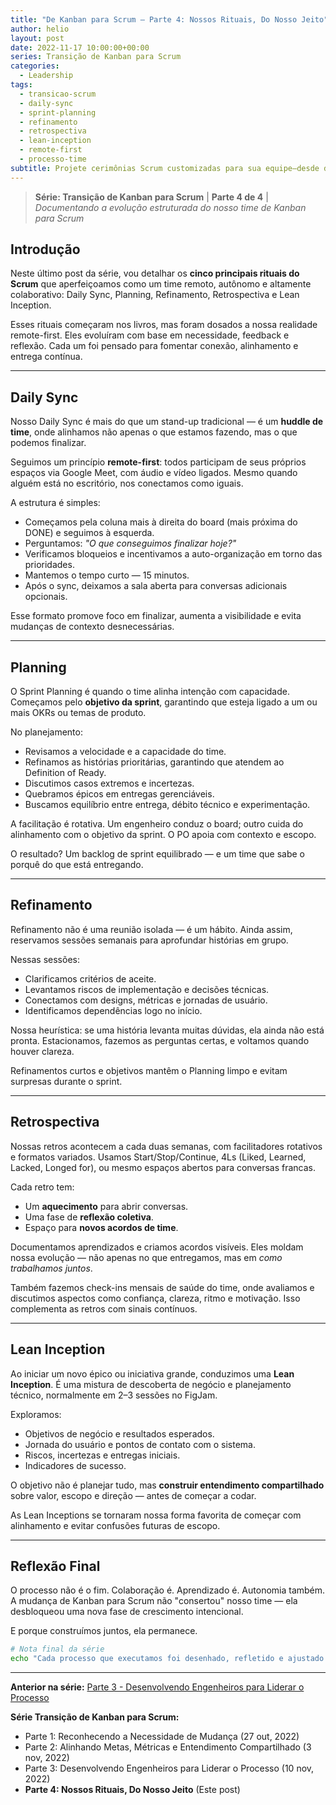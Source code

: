 ```yaml
---
title: "De Kanban para Scrum – Parte 4: Nossos Rituais, Do Nosso Jeito"
author: helio
layout: post
date: 2022-11-17 10:00:00+00:00
series: Transição de Kanban para Scrum
categories:
  - Leadership
tags:
  - transicao-scrum
  - daily-sync
  - sprint-planning
  - refinamento
  - retrospectiva
  - lean-inception
  - remote-first
  - processo-time
subtitle: Projete cerimônias Scrum customizadas para sua equipe—desde daily syncs remote-first até planejamento colaborativo, refinamento e práticas de Lean Inception
---
```


> **Série: Transição de Kanban para Scrum** | **Parte 4 de 4** | _Documentando a evolução estruturada do nosso time de Kanban para Scrum_

## Introdução

Neste último post da série, vou detalhar os **cinco principais rituais do Scrum** que aperfeiçoamos como um time remoto, autônomo e altamente colaborativo: Daily Sync, Planning, Refinamento, Retrospectiva e Lean Inception.

Esses rituais começaram nos livros, mas foram dosados a nossa realidade remote-first. Eles evoluíram com base em necessidade, feedback e reflexão. Cada um foi pensado para fomentar conexão, alinhamento e entrega contínua.

---

## Daily Sync

Nosso Daily Sync é mais do que um stand-up tradicional — é um **huddle de time**, onde alinhamos não apenas o que estamos fazendo, mas o que podemos finalizar.

Seguimos um princípio **remote-first**: todos participam de seus próprios espaços via Google Meet, com áudio e vídeo ligados. Mesmo quando alguém está no escritório, nos conectamos como iguais.

A estrutura é simples:

- Começamos pela coluna mais à direita do board (mais próxima do DONE) e seguimos à esquerda.
- Perguntamos: _"O que conseguimos finalizar hoje?"_
- Verificamos bloqueios e incentivamos a auto-organização em torno das prioridades.
- Mantemos o tempo curto — 15 minutos.
- Após o sync, deixamos a sala aberta para conversas adicionais opcionais.

Esse formato promove foco em finalizar, aumenta a visibilidade e evita mudanças de contexto desnecessárias.

---

## Planning

O Sprint Planning é quando o time alinha intenção com capacidade. Começamos pelo **objetivo da sprint**, garantindo que esteja ligado a um ou mais OKRs ou temas de produto.

No planejamento:

- Revisamos a velocidade e a capacidade do time.
- Refinamos as histórias prioritárias, garantindo que atendem ao Definition of Ready.
- Discutimos casos extremos e incertezas.
- Quebramos épicos em entregas gerenciáveis.
- Buscamos equilíbrio entre entrega, débito técnico e experimentação.

A facilitação é rotativa. Um engenheiro conduz o board; outro cuida do alinhamento com o objetivo da sprint. O PO apoia com contexto e escopo.

O resultado? Um backlog de sprint equilibrado — e um time que sabe o porquê do que está entregando.

---

## Refinamento

Refinamento não é uma reunião isolada — é um hábito. Ainda assim, reservamos sessões semanais para aprofundar histórias em grupo.

Nessas sessões:

- Clarificamos critérios de aceite.
- Levantamos riscos de implementação e decisões técnicas.
- Conectamos com designs, métricas e jornadas de usuário.
- Identificamos dependências logo no início.

Nossa heurística: se uma história levanta muitas dúvidas, ela ainda não está pronta. Estacionamos, fazemos as perguntas certas, e voltamos quando houver clareza.

Refinamentos curtos e objetivos mantêm o Planning limpo e evitam surpresas durante o sprint.

---

## Retrospectiva

Nossas retros acontecem a cada duas semanas, com facilitadores rotativos e formatos variados. Usamos Start/Stop/Continue, 4Ls (Liked, Learned, Lacked, Longed for), ou mesmo espaços abertos para conversas francas.

Cada retro tem:

- Um **aquecimento** para abrir conversas.
- Uma fase de **reflexão coletiva**.
- Espaço para **novos acordos de time**.

Documentamos aprendizados e criamos acordos visíveis. Eles moldam nossa evolução — não apenas no que entregamos, mas em _como trabalhamos juntos_.

Também fazemos check-ins mensais de saúde do time, onde avaliamos e discutimos aspectos como confiança, clareza, ritmo e motivação. Isso complementa as retros com sinais contínuos.

---

## Lean Inception

Ao iniciar um novo épico ou iniciativa grande, conduzimos uma **Lean Inception**. É uma mistura de descoberta de negócio e planejamento técnico, normalmente em 2–3 sessões no FigJam.

Exploramos:

- Objetivos de negócio e resultados esperados.
- Jornada do usuário e pontos de contato com o sistema.
- Riscos, incertezas e entregas iniciais.
- Indicadores de sucesso.

O objetivo não é planejar tudo, mas **construir entendimento compartilhado** sobre valor, escopo e direção — antes de começar a codar.

As Lean Inceptions se tornaram nossa forma favorita de começar com alinhamento e evitar confusões futuras de escopo.

---

## Reflexão Final

O processo não é o fim. Colaboração é. Aprendizado é. Autonomia também. A mudança de Kanban para Scrum não "consertou" nosso time — ela desbloqueou uma nova fase de crescimento intencional.

E porque construímos juntos, ela permanece.

```bash
# Nota final da série
echo "Cada processo que executamos foi desenhado, refletido e ajustado em conjunto." >> cultura.md
```

---

**Anterior na série:** [Parte 3 - Desenvolvendo Engenheiros para Liderar o Processo](/pt/posts/2022-11-10-scrum-transition-part3/)

**Série Transição de Kanban para Scrum:**

- Parte 1: Reconhecendo a Necessidade de Mudança (27 out, 2022)
- Parte 2: Alinhando Metas, Métricas e Entendimento Compartilhado (3 nov, 2022)
- Parte 3: Desenvolvendo Engenheiros para Liderar o Processo (10 nov, 2022)
- **Parte 4: Nossos Rituais, Do Nosso Jeito** (Este post)
